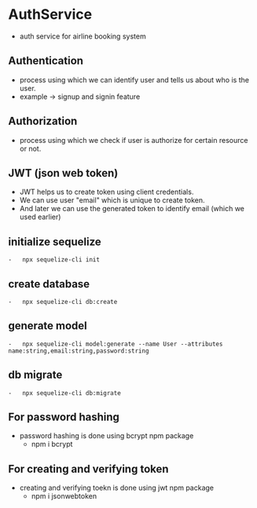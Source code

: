 # AuthService
-   auth service for airline booking system

## Authentication
-   process using which we can identify user and tells us about who is the user.
-   example -> signup and signin feature

## Authorization
-   process using which we check if user is authorize for certain resource or not.

##  JWT (json web token)
-   JWT helps us to create token using client credentials.
-   We can use user "email" which is unique to create token.
-   And later we can use the generated token to identify email (which we used earlier)

## initialize sequelize
    -   npx sequelize-cli init
## create database
    -   npx sequelize-cli db:create

## generate model
    -   npx sequelize-cli model:generate --name User --attributes name:string,email:string,password:string
## db migrate
    -   npx sequelize-cli db:migrate   
## For password hashing
-   password hashing is done using bcrypt npm package
    - npm i bcrypt
## For creating and verifying token  
-   creating and verifying toekn is done using jwt npm package
    - npm i jsonwebtoken

